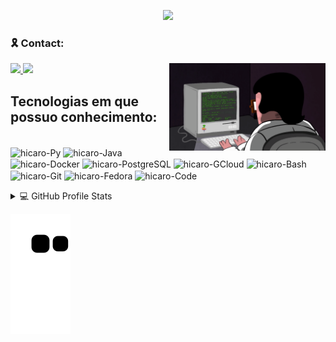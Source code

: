 
<p align="center">
  <img src="https://readme-typing-svg.herokuapp.com/?lines=Welcome+to+my+GitHub+profile!&center=true&width=380&height=45">
</p>

<div>

### :reminder_ribbon: Contact:
<p>
  <img align="right" width="250" src="./img/programming.gif" />
<a href="https://www.linkedin.com/in/hicaro-brasil-045548220/" alt="Linkedin" target="_blank">
  <img src="https://img.shields.io/badge/-Linkedin-1C1C1C?style=for-the-badge&logo=Linkedin&logoColor=00FFFF&link=https://www.linkedin.com/in/hicaro-brasil-045548220/"/>
</a>
<a href="https://mail.google.com/mail/u/0/?fs=1&tf=cm&source=mailto&to=hicaro.brasil@academico.ifpb.edu.br" alt="Email" target="_blank">

  <img src="https://img.shields.io/badge/Gmail-1C1C1C?style=for-the-badge&logo=gmail&logoColor=00FFFF&link=https://mail.google.com/mail/u/0/?fs=1&tf=cm&source=mailto&to=hicaro.brasil@academico.ifpb.edu.br">
</a>
</p>
</div>
 
<p align="left">

## Tecnologias em que possuo conhecimento:

<div style="display: inline_block"><br>
  <img align="center" alt="hicaro-Py" height="30" width="40" src="https://cdn.jsdelivr.net/gh/devicons/devicon/icons/python/python-original.svg">
  <img align="center" alt="hicaro-Java" height="30" width="40" src="https://cdn.jsdelivr.net/gh/devicons/devicon/icons/java/java-original.svg">
  <img align="center" alt="hicaro-Docker" height="30" width="40" src="https://cdn.jsdelivr.net/gh/devicons/devicon/icons/docker/docker-plain.svg">
  <img align="center" alt="hicaro-PostgreSQL" height="30" width="40" src="https://cdn.jsdelivr.net/gh/devicons/devicon/icons/postgresql/postgresql-plain.svg">
  <img align="center" alt="hicaro-GCloud" height="30" width="40" src="https://cdn.jsdelivr.net/gh/devicons/devicon/icons/googlecloud/googlecloud-original.svg">
  <img align="center" alt="hicaro-Bash" height="30" width="40" src="https://cdn.jsdelivr.net/gh/devicons/devicon/icons/bash/bash-original.svg">
  <img align="center" alt="hicaro-Git" height="30" width="40" src="https://cdn.jsdelivr.net/gh/devicons/devicon/icons/git/git-original.svg">
  <img align="center" alt="hicaro-Fedora" height="30" width="40" src="https://cdn.jsdelivr.net/gh/devicons/devicon/icons/fedora/fedora-original.svg">
  <img align="center" alt="hicaro-Code" height="30" width="40" src="https://cdn.jsdelivr.net/gh/devicons/devicon/icons/vscode/vscode-original.svg">
</div>
<p>

</p>
<details> 
  <summary>💻 GitHub Profile Stats</summary>
  <a href= "https://github.com/brasilhicaro">

  <img width="49%" src="https://github-readme-stats-eight-theta.vercel.app/api?username=brasilhicaro&show_icons=true&theme=dark&include_all_commits=true&count_private=true"/>

  <img width="50%" src="https://github-readme-stats-eight-theta.vercel.app/api/top-langs/?username=brasilhicaro&layout=compact&langs_count=8&theme=dark"/>
      
</details>

![Snake gif](https://github.com/brasilhicaro/brasilhicaro/blob/output/github-contribution-grid-snake.svg)